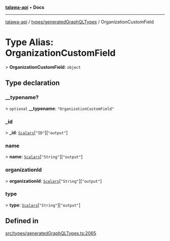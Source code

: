 [**talawa-api**](../../../README.md) • **Docs**

***

[talawa-api](../../../modules.md) / [types/generatedGraphQLTypes](../README.md) / OrganizationCustomField

# Type Alias: OrganizationCustomField

\> **OrganizationCustomField**: `object`

## Type declaration

### \_\_typename?

\> `optional` **\_\_typename**: `"OrganizationCustomField"`

### \_id

\> **\_id**: [`Scalars`](Scalars.md)\[`"ID"`\]\[`"output"`\]

### name

\> **name**: [`Scalars`](Scalars.md)\[`"String"`\]\[`"output"`\]

### organizationId

\> **organizationId**: [`Scalars`](Scalars.md)\[`"String"`\]\[`"output"`\]

### type

\> **type**: [`Scalars`](Scalars.md)\[`"String"`\]\[`"output"`\]

## Defined in

[src/types/generatedGraphQLTypes.ts:2065](https://github.com/PalisadoesFoundation/talawa-api/blob/92443bb6a5ff3ed66457149a509401986a82e570/src/types/generatedGraphQLTypes.ts#L2065)
